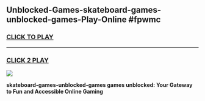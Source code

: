 
## Unblocked-Games-skateboard-games-unblocked-games-Play-Online #fpwmc
<h3>
<a href="https://news.freeplayer.one?title=skateboard-games-unblocked-games&ref=3">CLICK TO PLAY</a></h3>
<hr>

<h3>
<a href="https://news.freeplayer.one?title=skateboard-games-unblocked-games&ref=3">CLICK 2 PLAY</a>
  
</h3>

<a href="https://news.freeplayer.one?title=skateboard-games-unblocked-games&ref=3"><img src="https://clearcache.store/games.png"></a>


**skateboard-games-unblocked-games games unblocked: Your Gateway to Fun and Accessible Online Gaming**
